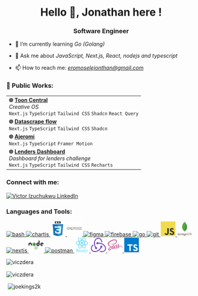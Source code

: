 <h1 align="center">Hello 👋, Jonathan here !</h1>
<h3 align="center">Software Engineer</h3>

- 🌱 I’m currently learning *Go (Golang)*

- 💬 Ask me about *JavaScript, Next.js, React, nodejs and typescript*

- 📫 How to reach me: *eromoselejonthan@gmail.com*

<h3 align="left">🚀 Public Works:</h3>

<table> <tr> <td> <strong>🌐 <a href="https://tooncentralhub.com">Toon Central</a></strong><br /> <em>Creative OS</em><br /> <code>Next.js</code> <code>TypeScript</code>  <code>Tailwind CSS</code> <code>Shadcn</code> <code>React Query</code>  </td> </tr> <tr> <td> <strong>🌐 <a href="https://data-scrapre-flow.vercel.app/">Datascrape flow</a></strong><br /> <code>Next.js</code> <code>TypeScript</code> <code>Tailwind CSS</code> <code>Shadcn</code> </td> </tr> <tr> <td> <strong>🌐 <a href="https://ajeromi-ifelodun.lg.gov.ng/">Ajeromi</a></strong><br /> <code>Next.js</code> <code>TypeScript</code> <code>Framer Motion</code> </td> </tr> <tr> <td> <strong>🌐 <a href="https://eromosele-jonathan-ogbeide-lendsqr-fe-test.vercel.app/">Lenders Dashboard</a></strong><br /> <em>Dashboard for lenders challenge</em><br /> <code>Next.js</code> <code>TypeScript</code> <code>Tailwind CSS</code>  <code>Recharts</code> </td> </tr> </table>
<h3 align="left">Connect with me:</h3>
<p align="left">
  <a href="https://www.linkedin.com/in/eromosele-ogbeide-a96718251" target="blank">
    <img align="center" src="https://raw.githubusercontent.com/rahuldkjain/github-profile-readme-generator/master/src/images/icons/Social/linked-in-alt.svg" alt="Victor Izuchukwu LinkedIn" height="30" width="40" />
  </a>
</p>

<h3 align="left">Languages and Tools:</h3>
<p align="left">
  <a href="https://www.gnu.org/software/bash/" target="_blank" rel="noreferrer">
    <img src="https://www.vectorlogo.zone/logos/gnu_bash/gnu_bash-icon.svg" alt="bash" width="40" height="40"/>
  </a>
  <a href="https://www.chartjs.org" target="_blank" rel="noreferrer">
    <img src="https://www.chartjs.org/media/logo-title.svg" alt="chartjs" width="40" height="40"/>
  </a>
  <a href="https://www.w3schools.com/css/" target="_blank" rel="noreferrer">
    <img src="https://raw.githubusercontent.com/devicons/devicon/master/icons/css3/css3-original-wordmark.svg" alt="css3" width="40" height="40"/>
  </a>
  <a href="https://expressjs.com" target="_blank" rel="noreferrer">
    <img src="https://raw.githubusercontent.com/devicons/devicon/master/icons/express/express-original-wordmark.svg" alt="express" width="40" height="40"/>
  </a>
  <a href="https://www.figma.com/" target="_blank" rel="noreferrer">
    <img src="https://www.vectorlogo.zone/logos/figma/figma-icon.svg" alt="figma" width="40" height="40"/>
  </a>
  <a href="https://firebase.google.com/" target="_blank" rel="noreferrer">
    <img src="https://www.vectorlogo.zone/logos/firebase/firebase-icon.svg" alt="firebase" width="40" height="40"/>
  </a>
  <a href="https://golang.org" target="_blank" rel="noreferrer">
    <img src="https://www.vectorlogo.zone/logos/golang/golang-icon.svg" alt="go" width="40" height="40"/>

  </a>
  <a href="https://git-scm.com/" target="_blank" rel="noreferrer">
    <img src="https://www.vectorlogo.zone/logos/git-scm/git-scm-icon.svg" alt="git" width="40" height="40"/>
  </a>
  <a href="https://developer.mozilla.org/en-US/docs/Web/JavaScript" target="_blank" rel="noreferrer">
    <img src="https://raw.githubusercontent.com/devicons/devicon/master/icons/javascript/javascript-original.svg" alt="javascript" width="40" height="40"/>
  </a>
  <a href="https://www.mongodb.com/" target="_blank" rel="noreferrer">
    <img src="https://raw.githubusercontent.com/devicons/devicon/master/icons/mongodb/mongodb-original-wordmark.svg" alt="mongodb" width="40" height="40"/>
  </a>
  <a href="https://nextjs.org/" target="_blank" rel="noreferrer">
    <img src="https://cdn.worldvectorlogo.com/logos/nextjs-2.svg" alt="nextjs" width="40" height="40"/>
  </a>
  <a href="https://nodejs.org" target="_blank" rel="noreferrer">
    <img src="https://raw.githubusercontent.com/devicons/devicon/master/icons/nodejs/nodejs-original-wordmark.svg" alt="nodejs" width="40" height="40"/>
  </a>
  <a href="https://postman.com" target="_blank" rel="noreferrer">
    <img src="https://www.vectorlogo.zone/logos/getpostman/getpostman-icon.svg" alt="postman" width="40" height="40"/>
  </a>
  <a href="https://reactjs.org/" target="_blank" rel="noreferrer">
    <img src="https://raw.githubusercontent.com/devicons/devicon/master/icons/react/react-original-wordmark.svg" alt="react" width="40" height="40"/>
  </a>
  <a href="https://redux.js.org" target="_blank" rel="noreferrer">
    <img src="https://raw.githubusercontent.com/devicons/devicon/master/icons/redux/redux-original.svg" alt="redux" width="40" height="40"/>
  </a>
  <a href="https://sass-lang.com" target="_blank" rel="noreferrer">
    <img src="https://raw.githubusercontent.com/devicons/devicon/master/icons/sass/sass-original.svg" alt="sass" width="40" height="40"/>
  </a>
  <a href="https://www.typescriptlang.org/" target="_blank" rel="noreferrer">
    <img src="https://raw.githubusercontent.com/devicons/devicon/master/icons/typescript/typescript-original.svg" alt="typescript" width="40" height="40"/>
  </a>
</p>
<div style={display:'flex',width:'100%'}>
  <p><img src="https://github-readme-stats.vercel.app/api/top-langs?username=joekings2k&show_icons=true&locale=en&layout=compact" alt="viczdera" /></p>
</div>

<p><img align="center" src="https://github-readme-streak-stats.herokuapp.com/?user=joekings2k&" alt="viczdera" /></p>

<p>&nbsp;<img align="center" src="https://github-readme-stats.vercel.app/api?username=joekings2k&show_icons=true&locale=en" alt="joekings2k" /></p>


